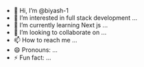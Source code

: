 - 👋 Hi, I’m @biyash-1
- 👀 I’m interested in full stack development ...
- 🌱 I’m currently learning Next js ...
- 💞️ I’m looking to collaborate on ...
- 📫 How to reach me ...
- 😄 Pronouns: ...
- ⚡ Fun fact: ...

<!---
biyash-1/biyash-1 is a ✨ special ✨ repository because its `README.md` (this file) appears on your GitHub profile.
You can click the Preview link to take a look at your changes.
--->
